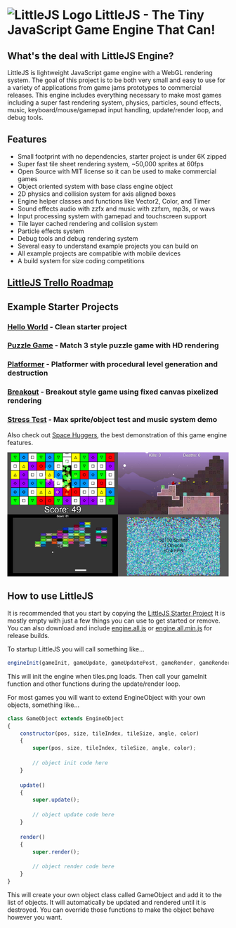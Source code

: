 # ![LittleJS Logo](favicon.ico) LittleJS - The Tiny JavaScript Game Engine That Can!

## What's the deal with LittleJS Engine?

LittleJS is lightweight JavaScript game engine with a WebGL rendering system. The goal of this project is to be both very small and easy to use for a variety of applications from game jams prototypes to commercial releases. This engine includes everything necessary to make most games including a super fast rendering system, physics, particles, sound effects, music, keyboard/mouse/gamepad input handling, update/render loop, and debug tools.

## Features

- Small footprint with no dependencies, starter project is under 6K zipped
- Super fast tile sheet rendering system, ~50,000 sprites at 60fps
- Open Source with MIT license so it can be used to make commercial games
- Object oriented system with base class engine object
- 2D physics and collision system for axis aligned boxes
- Engine helper classes and functions like Vector2, Color, and Timer
- Sound effects audio with zzfx and music with zzfxm, mp3s, or wavs
- Input processing system with gamepad and touchscreen support
- Tile layer cached rendering and collision system
- Particle effects system
- Debug tools and debug rendering system
- Several easy to understand example projects you can build on
- All example projects are compatible with mobile devices
- A build system for size coding competitions

## [LittleJS Trello Roadmap](https://trello.com/b/E9zf1Xak/littlejs)

## Example Starter Projects

### [Hello World](https://killedbyapixel.github.io/LittleJS/) - Clean starter project
### [Puzzle Game](https://killedbyapixel.github.io/LittleJS/examples/puzzle) - Match 3 style puzzle game with HD rendering
### [Platformer](https://killedbyapixel.github.io/LittleJS/examples/platformer) - Platformer with procedural level generation and destruction
### [Breakout](https://killedbyapixel.github.io/LittleJS/examples/breakout) - Breakout style game using fixed canvas pixelized rendering
### [Stress Test](https://killedbyapixel.github.io/LittleJS/examples/stress) - Max sprite/object test and music system demo

Also check out [Space Huggers](https://github.com/KilledByAPixel/SpaceHuggers), the best demonstration of this game engine features.

![LittleJS Screenshot](screenshot.jpg)

## How to use LittleJS

It is recommended that you start by copying the [LittleJS Starter Project](https://killedbyapixel.github.io/LittleJS/) It is mostly empty with just a few things you can use to get started or remove. You can also download and include [engine.all.js](https://github.com/KilledByAPixel/LittleJS/blob/main/engine/engine.all.js) or [engine.all.min.js](https://github.com/KilledByAPixel/LittleJS/blob/main/engine/engine.all.min.js) for release builds.

To startup LittleJS you will call something like...

```javascript
engineInit(gameInit, gameUpdate, gameUpdatePost, gameRender, gameRenderPost, 'tiles.png');
```

This will init the engine when tiles.png loads. Then call your gameInit function and other functions during the update/render loop.

For most games you will want to extend EngineObject with your own objects, something like...

```javascript
class GameObject extends EngineObject 
{
    constructor(pos, size, tileIndex, tileSize, angle, color)
    {
        super(pos, size, tileIndex, tileSize, angle, color);
        
        // object init code here
    }

    update()
    {
        super.update();
        
        // object update code here
    }

    render()
    {
        super.render();
        
        // object render code here
    }
}
```

This will create your own object class called GameObject and add it to the list of objects. It will automatically be updated and rendered until it is destroyed. You can override those functions to make the object behave however you want.

